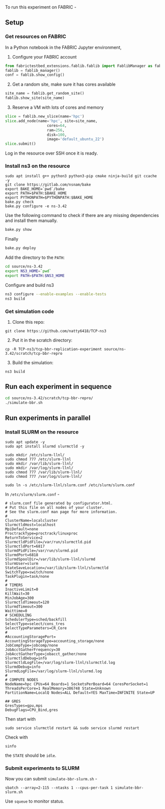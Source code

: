 To run this experiment on FABRIC - 

## Setup 

### Get resources on FABRIC

In a Python notebook in the FABRIC Jupyter environment,

1. Configure your FABRIC account

```python
from fabrictestbed_extensions.fablib.fablib import FablibManager as fablib_manager
fablib = fablib_manager() 
conf = fablib.show_config()
```

2. Get a random site, make sure it has cores available

```python
site_name = fablib.get_random_site()
fablib.show_site(site_name)
```

3. Reserve a VM with lots of cores and memory

```python
slice = fablib.new_slice(name='hpc')
slice.add_node(name='hpc', site=site_name, 
                   cores=64, 
                   ram=256, 
                   disk=100, 
                   image='default_ubuntu_22')
slice.submit()
```

Log in the resource over SSH once it is ready.

### Install ns3 on the resource

<!-- TODO: fill in the details -->

```
sudo apt install g++ python3 python3-pip cmake ninja-build git ccache -y
git clone https://gitlab.com/nsnam/bake
export BAKE_HOME=`pwd`/bake 
export PATH=$PATH:$BAKE_HOME
export PYTHONPATH=$PYTHONPATH:$BAKE_HOME
bake.py check
bake.py configure -e ns-3.42
```
Use the following command to check if there are any missing dependencies and install them manually.
```bash
bake.py show
```
Finally
```bash
bake.py deploy 
```

Add the directory to the `PATH`:

```bash
cd source/ns-3.42
export NS3_HOME=`pwd`
export PATH=$PATH:$NS3_HOME
```
Configure and build ns3
```bash
ns3 configure --enable-examples --enable-tests
ns3 build
```
### Get simulation code

1. Clone this repo:

```
git clone https://github.com/natty6418/TCP-ns3
```

2. Put it in the scratch directory:

```
cp -R TCP-ns3/tcp-bbr-replication-experiment source/ns-3.42/scratch/tcp-bbr-repro
```

3. Build the simulation:

```
ns3 build
```

## Run each experiment in sequence

```bash
cd source/ns-3.42/scratch/tcp-bbr-repro/
./simulate-bbr.sh
```



## Run experiments in parallel


### Install SLURM on the resource

```
sudo apt update -y
sudo apt install slurmd slurmctld -y
```

```
sudo mkdir /etc/slurm-llnl/
sudo chmod 777 /etc/slurm-llnl
sudo mkdir /var/lib/slurm-llnl/
sudo mkdir /var/log/slurm-llnl/
sudo chmod 777 /var/lib/slurm-llnl/
sudo chmod 777 /var/log/slurm-llnl/
```
```
sudo ln -s /etc/slurm-llnl/slurm.conf /etc/slurm/slurm.conf
```

In `/etc/slurm/slurm.conf` - 

```
# slurm.conf file generated by configurator.html.
# Put this file on all nodes of your cluster.
# See the slurm.conf man page for more information.
#
ClusterName=localcluster
SlurmctldHost=localhost
MpiDefault=none
ProctrackType=proctrack/linuxproc
ReturnToService=2
SlurmctldPidFile=/var/run/slurmctld.pid
SlurmctldPort=6817
SlurmdPidFile=/var/run/slurmd.pid
SlurmdPort=6818
SlurmdSpoolDir=/var/lib/slurm-llnl/slurmd
SlurmUser=slurm
StateSaveLocation=/var/lib/slurm-llnl/slurmctld
SwitchType=switch/none
TaskPlugin=task/none
#
# TIMERS
InactiveLimit=0
KillWait=30
MinJobAge=300
SlurmctldTimeout=120
SlurmdTimeout=300
Waittime=0
# SCHEDULING
SchedulerType=sched/backfill
SelectType=select/cons_tres
SelectTypeParameters=CR_Core
#
#AccountingStoragePort=
AccountingStorageType=accounting_storage/none
JobCompType=jobcomp/none
JobAcctGatherFrequency=30
JobAcctGatherType=jobacct_gather/none
SlurmctldDebug=info
SlurmctldLogFile=/var/log/slurm-llnl/slurmctld.log
SlurmdDebug=info
SlurmdLogFile=/var/log/slurm-llnl/slurmd.log
#
# COMPUTE NODES
NodeName=hpc CPUs=64 Boards=1 SocketsPerBoard=64 CoresPerSocket=1 ThreadsPerCore=1 RealMemory=386748 State=Unknown
PartitionName=LocalQ Nodes=ALL Default=YES MaxTime=INFINITE State=UP

## GRES
GresTypes=gpu,mps
DebugFlags=CPU_Bind,gres
```
Then start with

```
sudo service slurmctld restart && sudo service slurmd restart
```

Check with 

```
sinfo
```
the `STATE` should be `idle`.

### Submit experiments to SLURM

Now you can submit `simulate-bbr-slurm.sh` - 

```
sbatch --array=2-115 --ntasks 1 --cpus-per-task 1 simulate-bbr-slurm.sh
```

Use `squeue` to monitor status.

